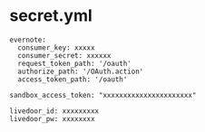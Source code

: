secret.yml
==========================

    evernote:
      consumer_key: xxxxx
      consumer_secret: xxxxxx
      request_token_path: '/oauth'
      authorize_path: '/OAuth.action'
      access_token_path: '/oauth'

    sandbox_access_token: "xxxxxxxxxxxxxxxxxxxxxx"

    livedoor_id: xxxxxxxxx
    livedoor_pw: xxxxxxxx


